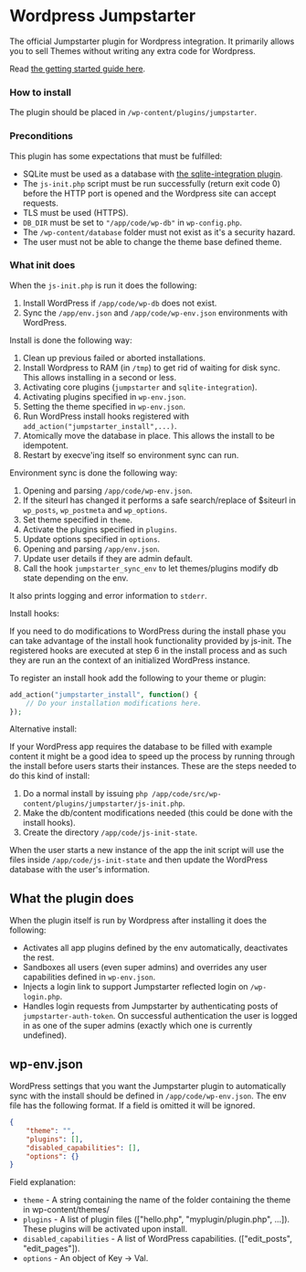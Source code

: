 Wordpress Jumpstarter
=====================

The official Jumpstarter plugin for Wordpress integration. It primarily allows you to sell Themes without writing any extra code for Wordpress.

Read [the getting started guide here](https://github.com/jumpstarter-io/help/wiki/Getting-Started:-PHP-&-Wordpress-With-Jumpstarter-Console).

### How to install

The plugin should be placed in `/wp-content/plugins/jumpstarter`.

### Preconditions

This plugin has some expectations that must be fulfilled:

* SQLite must be used as a database with [the sqlite-integration plugin](https://WordPress.org/plugins/sqlite-integration/).
* The `js-init.php` script must be run successfully (return exit code 0) before the HTTP port is opened and the Wordpress site can accept requests.
* TLS must be used (HTTPS).
* `DB_DIR` must be set to `"/app/code/wp-db"` in `wp-config.php`.
* The `/wp-content/database` folder must not exist as it's a security hazard.
* The user must not be able to change the theme base defined theme.

### What init does

When the `js-init.php` is run it does the following:

1. Install WordPress if `/app/code/wp-db` does not exist.
2. Sync the `/app/env.json` and `/app/code/wp-env.json` environments with WordPress.

Install is done the following way:

1. Clean up previous failed or aborted installations.
2. Install Wordpress to RAM (in `/tmp`) to get rid of waiting for disk sync.
   This allows installing in a second or less.
3. Activating core plugins (`jumpstarter` and `sqlite-integration`).
4. Activating plugins specified in `wp-env.json`.
5. Setting the theme specified in `wp-env.json`.
6. Run WordPress install hooks registered with `add_action("jumpstarter_install",...)`.
7. Atomically move the database in place. This allows the install to be idempotent.
8. Restart by execve'ing itself so environment sync can run.

Environment sync is done the following way:

1. Opening and parsing `/app/code/wp-env.json`.
2. If the siteurl has changed it performs a safe search/replace of $siteurl in `wp_posts`, `wp_postmeta` and `wp_options`.
3. Set theme specified in `theme`.
4. Activate the plugins specified in `plugins`.
5. Update options specified in `options`.
6. Opening and parsing `/app/env.json`.
7. Update user details if they are admin default.
8. Call the hook `jumpstarter_sync_env` to let themes/plugins modify db state depending on the env.

It also prints logging and error information to `stderr`.

Install hooks:

If you need to do modifications to WordPress during the install phase you can take advantage of the install hook functionality provided by js-init. The registered hooks are executed at step 6 in the install process and as such they are run an the context of an initialized WordPress instance.

To register an install hook add the following to your theme or plugin:

```php
add_action("jumpstarter_install", function() {
    // Do your installation modifications here.
});
```

Alternative install:

If your WordPress app requires the database to be filled with example content it might be a good idea to speed up the process by running through the install before users starts their instances. These are the steps needed to do this kind of install:

1. Do a normal install by issuing `php /app/code/src/wp-content/plugins/jumpstarter/js-init.php`.
2. Make the db/content modifications needed (this could be done with the install hooks).
3. Create the directory `/app/code/js-init-state`.

When the user starts a new instance of the app the init script will use the files inside `/app/code/js-init-state` and then update the WordPress database with the user's information.

## What the plugin does

When the plugin itself is run by Wordpress after installing it does the following:

- Activates all app plugins defined by the env automatically, deactivates the rest.
- Sandboxes all users (even super admins) and overrides any user capabilities defined in `wp-env.json`.
- Injects a login link to support Jumpstarter reflected login on `/wp-login.php`.
- Handles login requests from Jumpstarter by authenticating posts of `jumpstarter-auth-token`. On successful authentication the user is logged in as one of the super admins (exactly which one is currently undefined).


## wp-env.json

WordPress settings that you want the Jumpstarter plugin to automatically sync with the install should be defined in `/app/code/wp-env.json`. The env file has the following format. If a field is omitted it will be ignored.


```json
{
	"theme": "",
	"plugins": [],
	"disabled_capabilities": [],
	"options": {}
}
```

Field explanation:

* `theme` - A string containing the name of the folder containing the theme in wp-content/themes/
* `plugins` - A list of plugin files (["hello.php", "myplugin/plugin.php", ...]). These plugins will be activated upon install.
* `disabled_capabilities` - A list of WordPress capabilities. (["edit_posts", "edit_pages"]).
* `options` - An object of Key -> Val.
